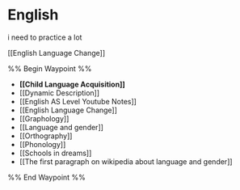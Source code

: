 # English

i need to practice a lot

[[English Language Change]]

%% Begin Waypoint %%
- **[[Child Language Acquisition]]**
- [[Dynamic Description]]
- [[English AS Level Youtube Notes]]
- [[English Language Change]]
- [[Graphology]]
- [[Language and gender]]
- [[Orthography]]
- [[Phonology]]
- [[Schools in dreams]]
- [[The first paragraph on wikipedia about language and gender]]

%% End Waypoint %%